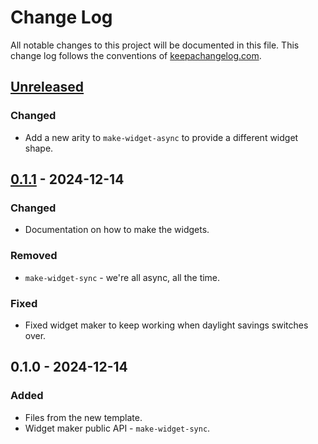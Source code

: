 # Change Log
All notable changes to this project will be documented in this file. This change log follows the conventions of [keepachangelog.com](http://keepachangelog.com/).

## [Unreleased]
### Changed
- Add a new arity to `make-widget-async` to provide a different widget shape.

## [0.1.1] - 2024-12-14
### Changed
- Documentation on how to make the widgets.

### Removed
- `make-widget-sync` - we're all async, all the time.

### Fixed
- Fixed widget maker to keep working when daylight savings switches over.

## 0.1.0 - 2024-12-14
### Added
- Files from the new template.
- Widget maker public API - `make-widget-sync`.

[Unreleased]: https://github.com/benjaminbinford/day14/compare/0.1.1...HEAD
[0.1.1]: https://github.com/benjaminbinford/day14/compare/0.1.0...0.1.1
